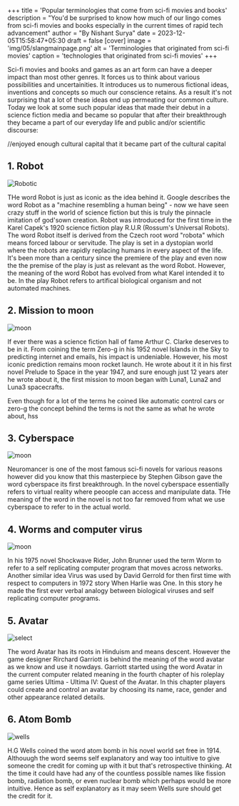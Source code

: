 +++
title = 'Popular terminologies that come from sci-fi movies and books' 
description = "You'd be surprised to know how much of our lingo comes from sci-fi movies and books especially in the current times of rapid tech advancement"
author = "By Nishant Surya"
date = 2023-12-05T15:58:47+05:30
draft = false
[cover]
    image = 'img/05/slangmainpage.png'
    alt = 'Terminologies that originated from sci-fi movies'
    caption = 'technologies that originated from sci-fi movies'
+++

Sci-fi movies and books and games as an art form can have a deeper impact than most other genres. It forces us to think about various possibilities and uncertainities. It introduces us to numerous fictional ideas, inventions and concepts so much our conscience retains. As a result it's not surprising that a lot of these ideas end up permeating our common culture. Today we look at some such popular ideas that made their debut in a science fiction media and became so popular that after their breakthrough they became a part of our everyday life and public and/or scientific discourse:

//enjoyed enough cultural capital that it became part of the cultural capital

<!-- is known to deliver story and visuals that become part of our conscienec. However, they also deliver quotes and phrases the permeate the culture and end up getting used in everyday langauge and sometimes even by scientific community. For this article we will look at some of the most popular words and phrases that got their breakthrough in a sci-fi media whether its a book, movie or game and ever since their debut have been used rapidly and regularly in the public discourse. -->

## 1. Robot 

![Robotic](/img/05/RUR.png "Robots")  

THe word Robot is just as iconic as the idea behind it. Google describes the word Robot as a "machine resembling a human being" - now we have seen crazy stuff in the world of science fiction but this is truly the pinnacle imitation of god'sown creation. Robot was introduced for the first time in the Karel Capek's 1920 science fiction play R.U.R (Rossum's Universal Robots). The word Robot itself is derived from the Czech root word "robota" which means forced labour or servitude. The play is set in a dystopian world where the robots are rapidly replacing humans in every aspect of the life. It's been more than a century since the premiere of the play and even now the the premise of the play is just as relevant as the word Robot. However, the meaning of the word Robot has evolved from what Karel intended it to be. In the play Robot refers to artifical biological organism and not automated machines.



<!-- However, the meaning of the word Robot has seen its fair share of evolution. THe first time Capek introduced the word Robot, his version of Robot meant an artificial biological organism which is muc


truly it doesn't get any crazier thaAn Possibly the most popular scientific word of current times Robot was introduced for the first time in the play Rossum's Universal Robots written by Karel Capek way back in 1920. However, the way the word Robot is defined in the play is much different from the common knowledge of Robots. Capek defines Robots as artificial biological organisms and not as mere automated machines. The word Robot itself is derived from the Czech root word "robota" which means forced labour. -->

## 2. Mission to moon

![moon](/img/05/space.png "Travel")  

If ever there was a science fiction hall of fame Arthur C. Clarke deserves to be in it. From coining the term Zero-g in his 1952 novel Islands in the Sky to predicting internet and emails, his impact is undeniable. However, his most iconic prediction remains moon rocket launch. He wrote about it it in his first novel Prelude to Space in the year 1947, and sure enough just 12 years ater he wrote about it,  the first mission to moon began with Luna1, Luna2 and Luna3 spacecrafts. 

Even though for a lot of the terms he coined like automatic control cars or zero-g the concept behind the terms is not the same as what he wrote about, hss

<!-- to internet to email to space travel he has had a hand in everTHe man is machine and deserves to be in the science fictino hall of fame. 

Arthur C. Clarke coined the term Zero-g in his 1952 novel Islands in the sky. Whehter its the internet, email or space travel to some extent Clarke may get the credit for predicting all of these and many more things. In his first novel prelude to space which was published in 1947, Clarke rightly predicted that the first moon rocket would be launched in 1959. These were the Luna1, Luna2 and Luna3 spacecrafts - all of which where launched in the same year and played varying degree of roles in the mission to moon. Beyond these Clarke can also be given credit for the coinage of numerous other terms like automatic control cars and zero-g even though only as a term and not as a concept. -->


## 3. Cyberspace 

![moon](/img/05/neuromancer.png "Travel")  

Neuromancer is one of the most famous sci-fi novels for various reasons however did you know that this masterpiece by Stephen Gibson gave the word cyberspace its first breakthrough. In the novel cyberspace essentially refers to virtual reality where peoople can access and manipulate data. THe meaning of the word in the novel is not too far removed from what we use cyberspace to refer to in the actual world. 

<!-- Stephen Gibson through his novel Neuromancer coined the term cyberspace. in the novel the term cyberspace refers t o a virtual reality where people could manipulate data. However, even beyond this contribution Neuromancer is one of the most important sci-fi novels that gave birth to the cyberpunk genre. -->

## 4.   Worms and computer virus

![moon](/img/05/selfreplicatingprogram.png "Travel") 

In his 1975 novel Shockwave Rider, John Brunner used the term Worm to refer to a self replicating computer program that moves across networks. Another similar idea Virus was used by David Gerrold for then first time with respect to computers in 1972 story When Harlie was One. In this story he made the first ever verbal analogy between biological viruses and self replicating computer programs.

## 5. Avatar 

![select](/img/05/avatar.png "Avatar") 

The word Avatar has its roots in Hinduism and means descent. However the game designer Rirchard Garriott is behind the meaning of the word avatar as we know and use it nowdays.  Garriott started using the word Avatar in the current computer related meaning in the fourth chapter of his roleplay game series Ultima - Ultima IV: Quest of the Avatar. In this chapter players could create and control an avatar by choosing its name, race, gender and other appearance related details. 

## 6. Atom Bomb

![wells](/img/05/wells.png "atom") 

H.G Wells coined the word atom bomb in his novel world set free in 1914. Althouugh the word seems self explanatory and way too intuitive to give someone the credit for coming up with it but that's retrospective thinking. At the time it could have had any of the countless possible names like fission bomb, radiation bomb, or even nuclear bomb which perhaps would be more intuitive. Hence as self explanatory as it may seem Wells sure should get the credit for it.

<!-- not deserving of original coinage of the term but at the time it culd have had any name from fission bomb, radiation bomb or nuclear bomb. Hence as self explanatory as it may seem Wells still gets the credit.


H.G Wells coined the word atom bomb in his novel world set free in 1914. Althouugh the word seems self explanatory not deserving of original coinage of the term but at the time it culd have had any name from fission bomb, radiation bomb or nuclear bomb. Hence as self explanatory as it may seem Wells still gets the credit. -->



